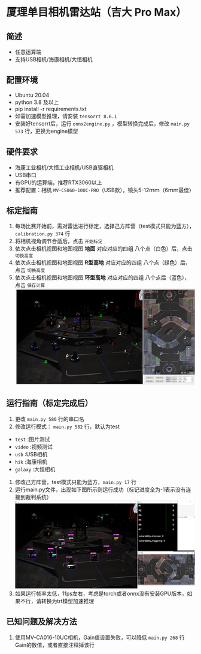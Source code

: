 # 厦理单目相机雷达站（吉大 Pro Max）

## 简述

- 任意运算端
- 支持USB相机/海康相机/大恒相机

## 配置环境
- Ubuntu 20.04
- python 3.8 及以上
- pip install -r requirements.txt 
- 如需加速模型推理，请安装 `tensorrt 8.6.1`
- 安装好tensorrt后，运行 `onnx2engine.py` ，模型转换完成后，修改 `main.py 573` 行，更换为engine模型

## 硬件要求
- 海康工业相机/大恒工业相机/USB直驱相机
- USB串口
- 有GPU的运算端，推荐RTX3060以上
- 推荐配置：相机 `MV-CS060-10UC-PRO`（USB款），镜头5-12ｍｍ（6ｍｍ最佳）


## 标定指南
1. 每场比赛开始前，需对雷达进行标定，选择己方阵营（test模式只能为蓝方），`calibration.py 374` 行
2. 将相机视角调节合适后，点击 `开始标定`
3. 依次点击相机视图和地图视图 **地面** 对应对应的四组 八个点（白色）后，点击 `切换高度`
4. 依次点击相机视图和地图视图 **R型高地** 对应对应的四组 八个点（绿色）后，点击 `切换高度`
5. 依次点击相机视图和地图视图 **环型高地** 对应对应的四组 八个点后（蓝色），点击 `保存计算`
![标定演示](images/calibration.jpg)


## 运行指南（标定完成后）
1. 更改 `main.py 580` 行的串口名
2. 修改运行模式： `main.py 582` 行，默认为test
- `test` :图片测试
- `video` :视频测试
- `usb` :USB相机
- `hik` :海康相机
- `galaxy` :大恒相机
1. 修改己方阵营，test模式只能为蓝方，`main.py 17` 行
2. 运行main.py文件，出现如下图所示则运行成功（标记进度全为-1表示没有连接到裁判系统）
![运行图例](images/image3.jpg)
1. 如果运行帧率太低，1fps左右，考虑是torch或者onnx没有安装GPU版本，如果不行，请转换为trt模型加速推理


## 已知问题及解决方法
1. 使用MV-CA016-10UC相机，Gain值设置失败，可以降低 `main.py 268` 行Gain的数值，或者直接注释掉该行


